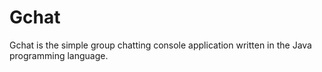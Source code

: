 # Gchat
Gchat is the simple group chatting console application written in the Java programming language.
